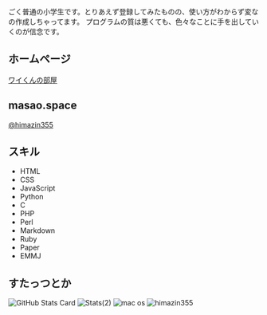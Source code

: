 ごく普通の小学生です。とりあえず登録してみたものの、使い方がわからず変なの作成しちゃってます。
プログラムの質は悪くても、色々なことに手を出していくのが信念です。
## ホームページ
[ワイくんの部屋](http://himazin355.web.fc2.com)
## masao.space
[@himazin355](https://masao.space/himazin355/)
## スキル　
* HTML
* CSS
* JavaScript
* Python
* C
* PHP
* Perl
* Markdown
* Ruby 
* Paper
* EMMJ
## すたっつとか
![GitHub Stats Card](https://github-readme-stats.vercel.app/api?username=himazin355)
![Stats(2)](https://github-readme-stats.vercel.app/api/top-langs/?username=himazin355&layout=compact&theme=tokyonight)
![mac os](https://img.shields.io/badge/OS-mac-Orange) 
![himazin355](https://komarev.com/ghpvc/?username=himazin355&color=green)
